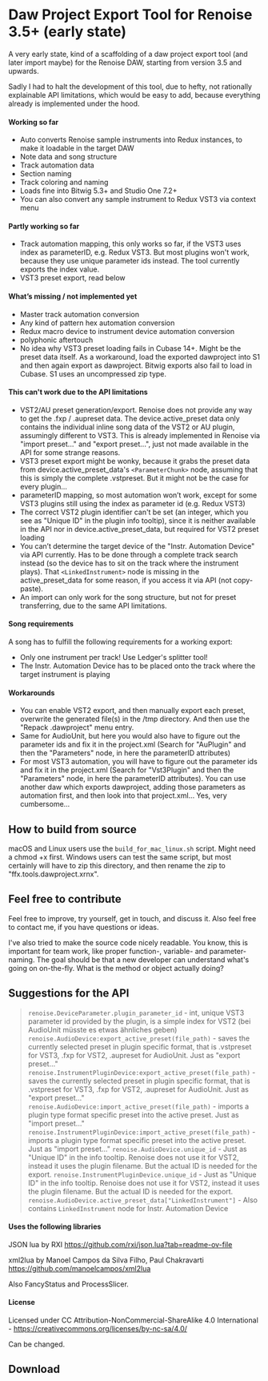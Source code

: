 # Daw Project Export Tool for Renoise 3.5+ (early state)

A very early state, kind of a scaffolding of a daw project export tool (and later import maybe) for the Renoise DAW, starting from version 3.5 and upwards.

Sadly I had to halt the development of this tool, due to hefty, not rationally explainable API limitations, which would be easy to add, because everything already is implemented under the hood.

#### Working so far

- Auto converts Renoise sample instruments into Redux instances, to make it loadable in the target DAW
- Note data and song structure
- Track automation data
- Section naming
- Track coloring and naming
- Loads fine into Bitwig 5.3+ and Studio One 7.2+
- You can also convert any sample instrument to Redux VST3 via context menu

#### Partly working so far

- Track automation mapping, this only works so far, if the VST3 uses index as parameterID, e.g. Redux VST3. But most plugins won't work, because they use unique parameter ids instead. The tool currently exports the index value.
- VST3 preset export, read below

#### What’s missing / not implemented yet

- Master track automation conversion
- Any kind of pattern hex automation conversion
- Redux macro device to instrument device automation conversion
- polyphonic aftertouch
- No idea why VST3 preset loading fails in Cubase 14+. Might be the preset data itself. As a workaround, load the exported dawproject into S1 and then again export as dawproject. Bitwig exports also fail to load in Cubase. S1 uses an uncompressed zip type.

#### This can't work due to the API limitations

- VST2/AU preset generation/export. Renoise does not provide any way to get the .fxp / .aupreset data. The device.active_preset data only contains the individual inline song data of the VST2 or AU plugin, assumingly different to VST3. This is already implemented in Renoise via "import preset..." and "export preset...", just not made available in the API for some strange reasons.
- VST3 preset export might be wonky, because it grabs the preset data from device.active_preset_data's `<ParameterChunk>` node, assuming that this is simply the complete .vstpreset. But it might not be the case for every plugin...
- parameterID mapping, so most automation won’t work, except for some VST3 plugins still using the index as parameter id (e.g. Redux VST3)
- The correct VST2 plugin identifier can't be set (an integer, which you see as "Unique ID" in the plugin info tooltip), since it is neither available in the API nor in device.active_preset_data, but required for VST2 preset loading
- You can’t determine the target device of the "Instr. Automation Device" via API currently. Has to be done through a complete track search instead (so the device has to sit on the track where the instrument plays). That `<LinkedInstrument>` node is missing in the active_preset_data for some reason, if you access it via API (not copy-paste).
- An import can only work for the song structure, but not for preset transferring, due to the same API limitations.

#### Song requirements

A song has to fulfill the following requirements for a working export:

- Only one instrument per track! Use Ledger's splitter tool!
- The Instr. Automation Device has to be placed onto the track where the target instrument is playing

#### Workarounds

- You can enable VST2 export, and then manually export each preset, overwrite the generated file(s) in the /tmp directory. And then use the "Repack .dawproject" menu entry.
- Same for AudioUnit, but here you would also have to figure out the parameter ids and fix it in the project.xml (Search for "AuPlugin" and then the "Parameters" node, in here the parameterID attributes)
- For most VST3 automation, you will have to figure out the parameter ids and fix it in the project.xml (Search for "Vst3Plugin" and then the "Parameters" node, in here the parameterID attributes). You can use another daw which exports dawproject, adding those parameters as automation first, and then look into that project.xml... Yes, very cumbersome...

####

## How to build from source

macOS and Linux users use the `build_for_mac_linux.sh` script. Might need a chmod +x first. Windows users can test the same script, but most certainly will have to zip this directory, and then rename the zip to "ffx.tools.dawproject.xrnx".

## Feel free to contribute

Feel free to improve, try yourself, get in touch, and discuss it. Also feel free to contact me, if you have questions or ideas.

I've also tried to make the source code nicely readable. You know, this is important for team work, like proper function-, variable- and parameter-naming. The goal should be that a new developer can understand what's going on on-the-fly. What is the method or object actually doing?

## Suggestions for the API

> `renoise.DeviceParameter.plugin_parameter_id` - int, unique VST3 parameter id provided by the plugin, is a simple index for VST2 (bei AudioUnit müsste es etwas ähnliches geben)
> `renoise.AudioDevice:export_active_preset(file_path)` - saves the currently selected preset in plugin specific format, that is .vstpreset for VST3, .fxp for VST2, .aupreset for AudioUnit. Just as "export preset..."
> `renoise.InstrumentPluginDevice:export_active_preset(file_path)` - saves the currently selected preset in plugin specific format, that is .vstpreset for VST3, .fxp for VST2, .aupreset for AudioUnit. Just as "export preset..."
> `renoise.AudioDevice:import_active_preset(file_path)` - imports a plugin type format specific preset into the active preset. Just as "import preset..."
> `renoise.InstrumentPluginDevice:import_active_preset(file_path)` - imports a plugin type format specific preset into the active preset. Just as "import preset..."
> `renoise.AudioDevice.unique_id` - Just as "Unique ID" in the info tooltip. Renoise does not use it for VST2, instead it uses the plugin filename. But the actual ID is needed for the export.
> `renoise.InstrumentPluginDevice.unique_id` - Just as "Unique ID" in the info tooltip. Renoise does not use it for VST2, instead it uses the plugin filename. But the actual ID is needed for the export.
> `renoise.AudioDevice.active_preset_data["LinkedInstrument"]` - Also contains `LinkedInstrument` node for Instr. Automation Device

#### Uses the following libraries

JSON lua by RXI
https://github.com/rxi/json.lua?tab=readme-ov-file

xml2lua by Manoel Campos da Silva Filho, Paul Chakravarti
https://github.com/manoelcampos/xml2lua

Also FancyStatus and ProcessSlicer.

#### License

Licensed under CC Attribution-NonCommercial-ShareAlike 4.0 International - https://creativecommons.org/licenses/by-nc-sa/4.0/

Can be changed.

## Download
